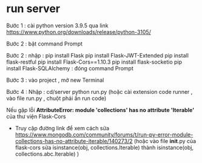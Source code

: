 # run server
Bước 1 : cài python version 3.9.5 qua link https://www.python.org/downloads/release/python-3105/

Bước 2 : bật command Prompt

Bước 2 : nhập : pip install Flask
                pip install Flask-JWT-Extended
                pip install flask-restful
                pip install Flask-Cors==1.10.3
                pip install flask-socketio
                pip install Flask-SQLAlchemy 
        : đóng command Prompt


Bước 3 : vào project , mở new Terminal

Bước 4 : Nhập : cd/server
                python run.py
(hoặc cài extension code runner , vào file run.py , chuột phải ấn run code)

Nếu gặp lỗi **AttributeError: module 'collections' has no attribute 'Iterable'** của thư viện Flask-Cors
- Truy cập đường link để xem cách sửa https://www.mongodb.com/community/forums/t/run-py-error-module-collections-has-no-attribute-iterable/140273/2
(hoặc vào file __init__.py của flask-cors sửa 
isinstance(obj, collections.Iterable) thành
isinstance(obj, collections.abc.Iterable)
)